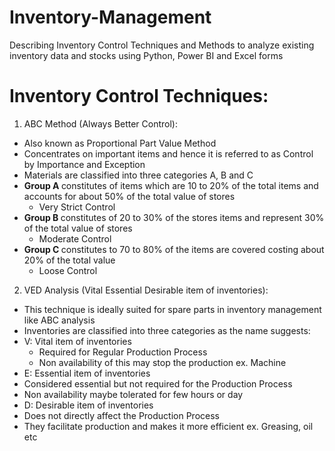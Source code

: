 # Inventory-Management
Describing Inventory Control Techniques and Methods to analyze existing inventory data and stocks using Python, Power BI and Excel forms

# Inventory Control Techniques:
1. ABC Method (Always Better Control):
- Also known as Proportional Part Value Method
- Concentrates on important items and hence it is referred to as Control by Importance and Exception
- Materials are classified into three categories A, B and C
- <b> Group A </b> constitutes of items which are 10 to 20% of the total items and accounts for about 50% of the total value of stores
  - Very Strict Control
- <b> Group B </b> constitutes of 20 to 30% of the stores items and represent 30% of the total value of stores
  - Moderate Control
- <b> Group C </b> constitutes to 70 to 80% of the items are covered costing about 20% of the total value
  - Loose Control


2. VED Analysis (Vital Essential Desirable item of inventories):
- This technique is ideally suited for spare parts in inventory management like ABC analysis
- Inventories are classified into three categories as the name suggests:
- V: Vital item of inventories
  - Required for Regular Production Process
  - Non availability of this may stop the production ex. Machine
 - E: Essential item of inventories
  - Considered essential but not required for the Production Process
  - Non availability maybe tolerated for few hours or day
 - D: Desirable item of inventories
  - Does not directly affect the Production Process
  - They facilitate production and makes it more efficient ex. Greasing, oil etc
